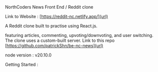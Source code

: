 NorthCoders News Front End / Reddit clone 

Link to Website : [https://reddit-nc.netlify.app/](url)

A Reddit clone built to practise using React.js. 

featuring articles, commenting, upvoting/downvoting, and user switching.
The clone uses a custom-built server. Link to this repo [https://github.com/patrickShn/be-nc-news](url)

node version : v20.10.0

Getting Started : 


